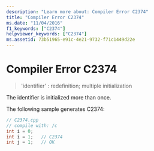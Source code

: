 ```yaml
---
description: "Learn more about: Compiler Error C2374"
title: "Compiler Error C2374"
ms.date: "11/04/2016"
f1_keywords: ["C2374"]
helpviewer_keywords: ["C2374"]
ms.assetid: 73b51965-e91c-4e21-9732-f71c1449d22e
---
```

# Compiler Error C2374

> 'identifier' : redefinition; multiple initialization

The identifier is initialized more than once.

The following sample generates C2374:

```cpp
// C2374.cpp
// compile with: /c
int i = 0;
int i = 1;   // C2374
int j = 1;   // OK
```

